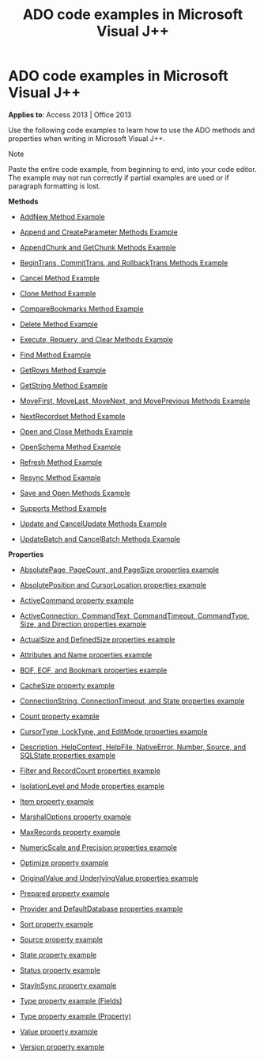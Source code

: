﻿---
title: ADO code examples in Microsoft Visual J++
TOCTitle: ADO code examples in Microsoft Visual J++
ms:assetid: c924a813-0375-3e8e-f9e3-ff5ca51db218
ms:mtpsurl: https://msdn.microsoft.com/library/JJ249978(v=office.15)
ms:contentKeyID: 48547670
ms.date: 09/18/2015
mtps_version: v=office.15
---

# ADO code examples in Microsoft Visual J++


**Applies to**: Access 2013 | Office 2013

Use the following code examples to learn how to use the ADO methods and properties when writing in Microsoft Visual J++.


> [!NOTE]
> Paste the entire code example, from beginning to end, into your code editor. The example may not run correctly if partial examples are used or if paragraph formatting is lost.



**Methods**

  - [AddNew Method Example](addnew-method-example-vj.md)

  - [Append and CreateParameter Methods Example](append-and-createparameter-methods-example-vj.md)

  - [AppendChunk and GetChunk Methods Example](appendchunk-and-getchunk-methods-example-vj.md)

  - [BeginTrans, CommitTrans, and RollbackTrans Methods Example](begintrans-committrans-and-rollbacktrans-methods-example-vj.md)

  - [Cancel Method Example](cancel-method-example-vj.md)

  - [Clone Method Example](clone-method-example-vj.md)

  - [CompareBookmarks Method Example](comparebookmarks-method-example-vj.md)

  - [Delete Method Example](delete-method-example-vj.md)

  - [Execute, Requery, and Clear Methods Example](execute-requery-and-clear-methods-example-vj.md)

  - [Find Method Example](find-method-example-vj.md)

  - [GetRows Method Example](getrows-method-example-vj.md)

  - [GetString Method Example](getstring-method-example-vj.md)

  - [MoveFirst, MoveLast, MoveNext, and MovePrevious Methods Example](movefirst-movelast-movenext-and-moveprevious-methods-example-vj.md)

  - [NextRecordset Method Example](nextrecordset-method-example-vj.md)

  - [Open and Close Methods Example](open-and-close-methods-example-vj.md)

  - [OpenSchema Method Example](openschema-method-example-vj.md)

  - [Refresh Method Example](refresh-method-example-vj.md)

  - [Resync Method Example](resync-method-example-vj.md)

  - [Save and Open Methods Example](save-and-open-methods-example-vj.md)

  - [Supports Method Example](supports-method-example-vj.md)

  - [Update and CancelUpdate Methods Example](update-and-cancelupdate-methods-example-vj.md)

  - [UpdateBatch and CancelBatch Methods Example](updatebatch-and-cancelbatch-methods-example-vj.md)

**Properties**

  - [AbsolutePage, PageCount, and PageSize properties example](absolutepage-pagecount-and-pagesize-properties-example-vj.md)

  - [AbsolutePosition and CursorLocation properties example](absoluteposition-and-cursorlocation-properties-example-vj.md)

  - [ActiveCommand property example](activecommand-property-example-vj.md)

  - [ActiveConnection, CommandText, CommandTimeout, CommandType, Size, and Direction properties example](activeconnection-commandtext-commandtimeout-commandtype-size-and-direction-properties-example-vj.md)

  - [ActualSize and DefinedSize properties example](actualsize-and-definedsize-properties-example-vj.md)

  - [Attributes and Name properties example](attributes-and-name-properties-example-vj.md)

  - [BOF, EOF, and Bookmark properties example](bof-eof-and-bookmark-properties-example-vj.md)

  - [CacheSize property example](cachesize-property-example-vj.md)

  - [ConnectionString, ConnectionTimeout, and State properties example](connectionstring-connectiontimeout-and-state-properties-example-vj.md)

  - [Count property example](count-property-example-vj.md)

  - [CursorType, LockType, and EditMode properties example](cursortype-locktype-and-editmode-properties-example-vj.md)

  - [Description, HelpContext, HelpFile, NativeError, Number, Source, and SQLState properties example](description-helpcontext-helpfile-nativeerror-number-source-and-sqlstate-properties-example-vj.md)

  - [Filter and RecordCount properties example](filter-and-recordcount-properties-example-vj.md)

  - [IsolationLevel and Mode properties example](isolationlevel-and-mode-properties-example-vj.md)

  - [Item property example](item-property-example-vj.md)

  - [MarshalOptions property example](marshaloptions-property-example-vj.md)

  - [MaxRecords property example](maxrecords-property-example-vj.md)

  - [NumericScale and Precision properties example](numericscale-and-precision-properties-example-vj.md)

  - [Optimize property example](optimize-property-example-vj.md)

  - [OriginalValue and UnderlyingValue properties example](originalvalue-and-underlyingvalue-properties-example-vj.md)

  - [Prepared property example](prepared-property-example-vj.md)

  - [Provider and DefaultDatabase properties example](provider-and-defaultdatabase-properties-example-vj.md)

  - [Sort property example](sort-property-example-vj.md)

  - [Source property example](source-property-example-vj.md)

  - [State property example](state-property-example-vj.md)

  - [Status property example](status-property-example-vj.md)

  - [StayInSync property example](stayinsync-property-example-vj.md)

  - [Type property example (Fields)](https://msdn.microsoft.com/library/jj250207\(v=office.15\))

  - [Type property example (Property)](https://msdn.microsoft.com/library/jj249182\(v=office.15\))

  - [Value property example](value-property-example-vj.md)

  - [Version property example](version-property-example-vj.md)

